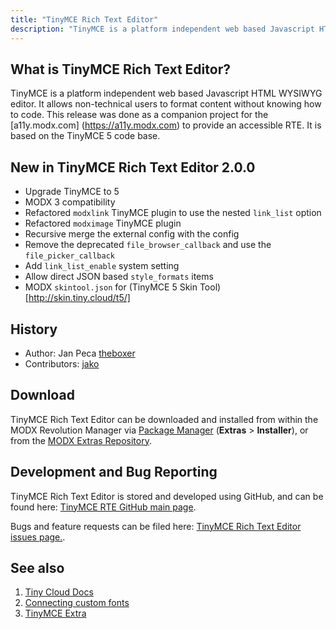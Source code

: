 ```yaml
---
title: "TinyMCE Rich Text Editor"
description: "TinyMCE is a platform independent web based Javascript HTML WYSIWYG editor. It allows non-technical users to format content without knowing how to code"
---
```


## What is TinyMCE Rich Text Editor?

TinyMCE is a platform independent web based Javascript HTML WYSIWYG editor. It allows non-technical users to format content without knowing how to code. This release was done as a companion project for the [a11y.modx.com] (https://a11y.modx.com) to provide an accessible RTE. It is based on the TinyMCE 5 code base. 

## New in TinyMCE Rich Text Editor 2.0.0

    
- Upgrade TinyMCE to 5
- MODX 3 compatibility
- Refactored `modxlink` TinyMCE plugin to use the nested `link_list` option
- Refactored `modximage` TinyMCE plugin
- Recursive merge the external config with the config
- Remove the deprecated `file_browser_callback` and use the `file_picker_callback`
- Add `link_list_enable` system setting
- Allow direct JSON based `style_formats` items
- MODX `skintool.json` for (TinyMCE 5 Skin Tool)[http://skin.tiny.cloud/t5/]


## History

- Author: Jan Peca [theboxer](https://github.com/theboxer)
- Contributors: [jako](https://modx.com/extras/author/jako)

## Download

TinyMCE Rich Text Editor can be downloaded and installed from within the MODX Revolution Manager via [Package Manager](developing-in-modx/advanced-development/package-management "Package Manager") (**Extras** > **Installer**), or from the [MODX Extras Repository](https://modx.com/extras/package/tinymcerichtexteditor).

## Development and Bug Reporting

TinyMCE Rich Text Editor is stored and developed using GitHub, and can be found here: [TinyMCE RTE GitHub main page](https://github.com/modxcms/tinymce-rte).

Bugs and feature requests can be filed here: [TinyMCE Rich Text Editor issues page.](https://github.com/modxcms/tinymce-rte/issues).

## See also

1. [Tiny Cloud Docs](https://www.tiny.cloud/docs/)
2. [Connecting custom fonts](extras/tinymcerte/customfonts)
3. [TinyMCE Extra](extras/tinymce)